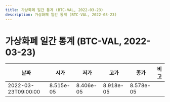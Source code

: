 ```yaml
---
title: 가상화폐 일간 통계 (BTC-VAL, 2022-03-23)
description: 가상화폐 일간 통계 (BTC-VAL, 2022-03-23)
---
```


가상화폐 일간 통계 (BTC-VAL, 2022-03-23)
===

|날짜|시가|저가|고가|종가|비고|
|--|--|--|--|--|--|
|2022-03-23T09:00:00|8.515e-05|8.406e-05|8.918e-05|8.578e-05|    |
